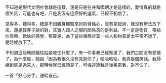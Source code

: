 
不知道是現代文明社會就是這樣，還是只是在共和國朝才是這樣的，愛情真的就是個笑話，可能也有吧，只是我沒有這麽好的運氣，已經不相信了。

見得多，聽得多，總是不如親身體驗來的刻骨銘心，沒有拿起過，就沒有辦法放下來。還是韓非子說的對，其實人跟人之間的關係真的是利益，不一定是物質，帶給你高興、歡愉的感覺，都算是，為了這些東西背棄一些人和物真是太平常不過了，是時候放下了。

不知道這段時間鐵柱姑娘發生什麼了，有一件事我已經知道了，我們之間沒有愛情了，為什麼呢，她說「因為我很久沒有見到你了」哈哈哈哈，我真是個笑話。我師姐到底是過來人，那時候就已經預見了，可憐還遭我背後罵來著，對不住了。

一首「好心分手」送給自己。
